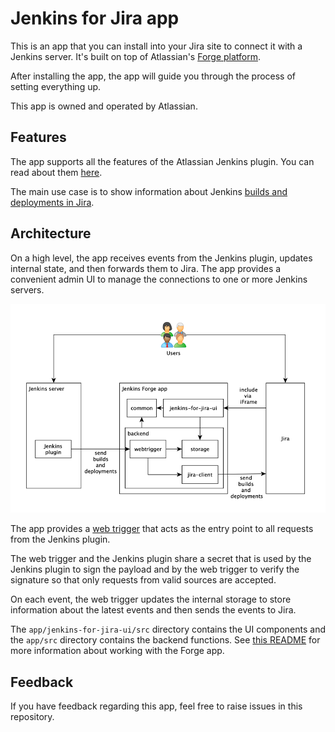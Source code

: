 # Jenkins for Jira app

This is an app that you can install into your Jira site to connect it with a Jenkins server. It's built on top of Atlassian's [Forge platform](https://developer.atlassian.com/platform/forge/).

After installing the app, the app will guide you through the process of setting everything up.

This app is owned and operated by Atlassian. 

## Features

The app supports all the features of the Atlassian Jenkins plugin. You can read about them [here](https://github.com/jenkinsci/atlassian-jira-software-cloud-plugin).

The main use case is to show information about Jenkins [builds and deployments in Jira](https://www.atlassian.com/solutions/devops/features).

## Architecture 

On a high level, the app receives events from the Jenkins plugin, updates internal state, and then forwards them to Jira. The app provides a convenient admin UI to manage the connections to one or more Jenkins servers.

![Jenkins app architecture](docs/architecture.png)

The app provides a [web trigger](https://developer.atlassian.com/platform/forge/manifest-reference/modules/web-trigger/) that acts as the entry point to all requests from the Jenkins plugin.

The web trigger and the Jenkins plugin share a secret that is used by the Jenkins plugin to sign the payload and by the web trigger to verify the signature so that only requests from valid sources are accepted.

On each event, the web trigger updates the internal storage to store information about the latest events and then sends the events to Jira.

The `app/jenkins-for-jira-ui/src` directory contains the UI components and the `app/src` directory contains the backend functions. See [this README](app/README.md) for more information about working with the Forge app.

## Feedback

If you have feedback regarding this app, feel free to raise issues in this repository. 
